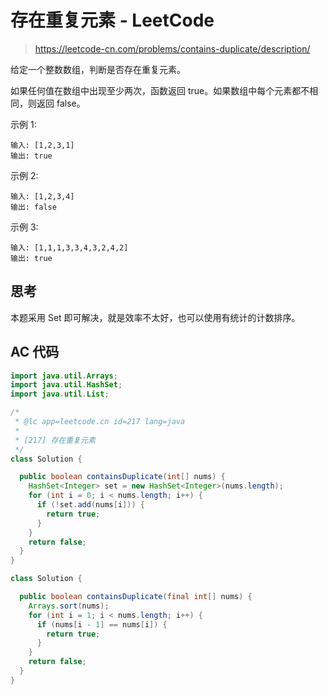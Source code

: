 # 存在重复元素 - LeetCode

> https://leetcode-cn.com/problems/contains-duplicate/description/

给定一个整数数组，判断是否存在重复元素。

如果任何值在数组中出现至少两次，函数返回 true。如果数组中每个元素都不相同，则返回 false。

示例 1:

```
输入: [1,2,3,1]
输出: true
```

示例 2:

```
输入: [1,2,3,4]
输出: false
```

示例 3:

```
输入: [1,1,1,3,3,4,3,2,4,2]
输出: true
```

## 思考

本题采用 Set 即可解决，就是效率不太好，也可以使用有统计的计数排序。

## AC 代码

```java
import java.util.Arrays;
import java.util.HashSet;
import java.util.List;

/*
 * @lc app=leetcode.cn id=217 lang=java
 *
 * [217] 存在重复元素
 */
class Solution {

  public boolean containsDuplicate(int[] nums) {
    HashSet<Integer> set = new HashSet<Integer>(nums.length);
    for (int i = 0; i < nums.length; i++) {
      if (!set.add(nums[i])) {
        return true;
      }
    }
    return false;
  }
}

```

```java
class Solution {

  public boolean containsDuplicate(final int[] nums) {
    Arrays.sort(nums);
    for (int i = 1; i < nums.length; i++) {
      if (nums[i - 1] == nums[i]) {
        return true;
      }
    }
    return false;
  }
}

```
